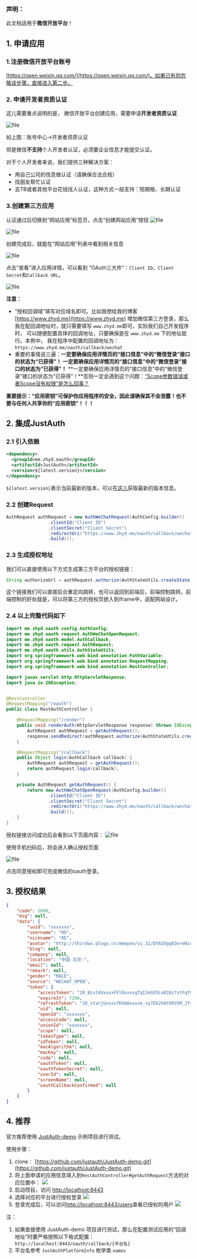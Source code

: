 ### 声明：
此文档适用于**微信开放平台**！

## 1. 申请应用

### 1.注册微信开放平台账号
[https://open.weixin.qq.com/](https://open.weixin.qq.com/)。如果已有则忽略该步骤，直接进入第二步。
### 2. 申请开发者资质认证

这儿需要重点说明的是， 微信开放平台创建应用，需要申请**开发者资质认证**

![file](../_media/oauth/wechat_01.png)

如上图：账号中心->开发者资质认证

但是微信**不支持**个人开发者认证，必须要企业信息才能提交认证。

对于个人开发者来说，我们提供三种解决方案：
- 用自己公司的信息做认证（请确保合法合规）
- 找朋友帮忙认证
- 去TB或者其他平台花钱找人认证，这种方式一般支持：短期租、长期认证

### 3.创建第三方应用

认证通过后切换到“网站应用”标签页，点击“创建网站应用”按钮
![file](../_media/oauth/wechat_02.png)


![file](../_media/oauth/wechat_03.png)

创建完成后，就能在“网站应用”列表中看到相关信息

![file](../_media/oauth/wechat_04.png)

点击“查看”进入应用详情，可以看到 “OAuth三大件”：`Client ID`、`Client Secret`和`Callback URL`。

![file](../_media/oauth/wechat_05.png)

**注意：**
- “授权回调域”填写对应域名即可。比如我想给我的博客 [https://www.zhyd.me](https://www.zhyd.me) 增加微信第三方登录，那么我在配回调地址时，就只需要填写 `www.zhyd.me`即可，实际我们自己开发程序时， 可以随便配置具体的回调地址，只要确保是在 `www.zhyd.me` 下的地址就行。本例中， 我在程序中配置的回调地址为：`https://www.zhyd.me/oauth/callback/wechat`
- 重要的事情说三遍：**一定要确保应用详情页的“接口信息”中的“微信登录”接口的状态为“已获得”！** **一定要确保应用详情页的“接口信息”中的“微信登录”接口的状态为“已获得”！** **一定要确保应用详情页的“接口信息”中的“微信登录”接口的状态为“已获得”！**否则一定会遇到这个问题：[“Scope参数错误或者Scope没有权限”是怎么回事？](../Q&A.md?id=_7scope参数错误或者scope没有权限是怎么回事？) 

**重要提示：“应用密钥”可保护你应用程序的安全，因此请确保其不会泄露！也不要与任何人共享你的“应用密钥”！！！**


## 2. 集成JustAuth


### 2.1 引入依赖

```xml
<dependency>
  <groupId>me.zhyd.oauth</groupId>
  <artifactId>JustAuth</artifactId>
  <version>${latest.version}</version>
</dependency>
```

`${latest.version}`表示当前最新的版本，可以在[这儿](https://github.com/justauth/JustAuth/releases)获取最新的版本信息。

### 2.2 创建Request

```java
AuthRequest authRequest = new AuthWeChatRequest(AuthConfig.builder()
                .clientId("Client ID")
                .clientSecret("Client Secret")
                .redirectUri("https://www.zhyd.me/oauth/callback/wechat")
                .build());
```

### 2.3 生成授权地址

我们可以直接使用以下方式生成第三方平台的授权链接：
```java
String authorizeUrl = authRequest.authorize(AuthStateUtils.createState());
```
这个链接我们可以直接后台重定向跳转，也可以返回到前端后，前端控制跳转。前端控制的好处就是，可以将第三方的授权页嵌入到iframe中，适配网站设计。


### 2.4 以上完整代码如下

```java
import me.zhyd.oauth.config.AuthConfig;
import me.zhyd.oauth.request.AuthWeChatOpenRequest;
import me.zhyd.oauth.model.AuthCallback;
import me.zhyd.oauth.request.AuthRequest;
import me.zhyd.oauth.utils.AuthStateUtils;
import org.springframework.web.bind.annotation.PathVariable;
import org.springframework.web.bind.annotation.RequestMapping;
import org.springframework.web.bind.annotation.RestController;

import javax.servlet.http.HttpServletResponse;
import java.io.IOException;


@RestController
@RequestMapping("/oauth")
public class RestAuthController {

    @RequestMapping("/render")
    public void renderAuth(HttpServletResponse response) throws IOException {
        AuthRequest authRequest = getAuthRequest();
        response.sendRedirect(authRequest.authorize(AuthStateUtils.createState()));
    }

    @RequestMapping("/callback")
    public Object login(AuthCallback callback) {
        AuthRequest authRequest = getAuthRequest();
        return authRequest.login(callback);
    }

    private AuthRequest getAuthRequest() {
        return new AuthWeChatOpenRequest(AuthConfig.builder()
                .clientId("Client ID")
                .clientSecret("Client Secret")
                .redirectUri("https://www.zhyd.me/oauth/callback/wechat")
                .build());
    }
}
```
授权链接访问成功后会看到以下页面内容：
![file](../_media/oauth/wechat_06.png)

使用手机扫码后，将会进入确认授权页面

![file](../_media/oauth/wechat_07.png)

点击同意授权即可完成微信的oauth登录。

## 3. 授权结果

```json
{
	"code": 2000,
	"msg": null,
	"data": {
		"uuid": "xxxxxxx",
		"username": "RD",
		"nickname": "RD",
		"avatar": "http://thirdwx.qlogo.cn/mmopen/vi_32/DYAIOgq83ereNicKErbtBVnraCnzjGia2ZWPSkI9Ok4ScrmkdiacgPN6D5qeYBf3iba2lXknE7YaMMHHRrMW6Op8eQ/132",
		"blog": null,
		"company": null,
		"location": "中国-北京-",
		"email": null,
		"remark": null,
		"gender": "MALE",
		"source": "WECHAT_OPEN",
		"token": {
			"accessToken": "28_Bzvt4UxxxxFElOxxxxgTqIJmSE5LxB2Az7stFqYVnFoIhL7RbevA0Urc",
			"expireIn": 7200,
			"refreshToken": "28_vtarjUxxxxfKh0Axxxxe_vy7E62hAYkMJ5M_JT4gMXM7r1kT_SeKAQz8Ojow",
			"uid": null,
			"openId": "xxxxxxx",
			"accessCode": null,
			"unionId": "xxxxxxx",
			"scope": null,
			"tokenType": null,
			"idToken": null,
			"macAlgorithm": null,
			"macKey": null,
			"code": null,
			"oauthToken": null,
			"oauthTokenSecret": null,
			"userId": null,
			"screenName": null,
			"oauthCallbackConfirmed": null
		}
	}
}
```


## 4. 推荐

官方推荐使用 [JustAuth-demo](https://github.com/justauth/JustAuth-demo) 示例项目进行测试。

使用步骤：
1. clone： [https://github.com/justauth/JustAuth-demo.git](https://github.com/justauth/JustAuth-demo.git)
2. 将上面申请的应用信息填入到`RestAuthController#getAuthRequest`方法的对应位置中：
![](doc/media/oauth/e1a40945.png)
3. 启动项目，访问 [http://localhost:8443](http://localhost:8443)
4. 选择对应的平台进行授权登录
![](doc/media/oauth/da2bc692.png)
5. 登录完成后，可以访问[http://localhost:8443/users](http://localhost:8443/users)查看已授权的用户
![](doc/media/oauth/dbe6bcae.png)

注：
1. 如果直接使用 JustAuth-demo 项目进行测试，那么在配置测试应用的“回调地址”时要严格按照以下格式配置：`http://localhost:8443/oauth/callback/{平台名}`
2. 平台名参考 `JustAuthPlatformInfo` 枚举类 `names`

